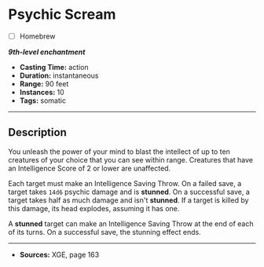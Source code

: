 # Psychic Scream
- [ ] Homebrew

***9th-level enchantment***
- **Casting Time:** action
- **Duration:** instantaneous
- **Range:** 90 feet
- **Instances:** 10
- **Tags:** somatic

---

## Description
You unleash the power of your mind to blast the intellect of up to ten creatures of your choice that you can see within range.
Creatures that have an Intelligence Score of 2 or lower are unaffected.

Each target must make an Intelligence Saving Throw.
On a failed save, a target takes `14d6` psychic damage and is **stunned**.
On a successful save, a target takes half as much damage and isn't **stunned**.
If a target is killed by this damage, its head explodes, assuming it has one.

A **stunned** target can make an Intelligence Saving Throw at the end of each of its turns.
On a successful save, the stunning effect ends.

---

- **Sources:** XGE, page 163
